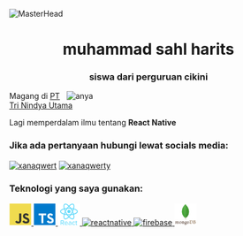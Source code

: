 ![MasterHead](https://i.pinimg.com/originals/a2/4c/b5/a24cb568fa40046f8562dbc45cea8506.gif)
<h1 align="center">muhammad sahl harits</h1>
<h3 align="center">siswa dari perguruan cikini</h3>
<img align="right" alt="anya" width="400" src="https://i.pinimg.com/originals/52/a0/94/52a0949db5a90b7da4f9bddcf66b2a0c.gif"

Magang di [PT Tri Nindya Utama](https://www.banggasolution.com/)

Lagi memperdalam ilmu tentang **React Native**

<h3 align="left">Jika ada pertanyaan hubungi lewat socials media:</h3>
<p align="left">
<a href="https://twitter.com/xanaqwert" target="blank"><img align="center" src="https://raw.githubusercontent.com/rahuldkjain/github-profile-readme-generator/master/src/images/icons/Social/twitter.svg" alt="xanaqwert" height="30" width="40" /></a>
<a href="https://instagram.com/xanaqwerty" target="blank"><img align="center" src="https://raw.githubusercontent.com/rahuldkjain/github-profile-readme-generator/master/src/images/icons/Social/instagram.svg" alt="xanaqwerty" height="30" width="40" /></a>
</p>

<h3 align="left">Teknologi yang saya gunakan:</h3>
<a href="https://developer.mozilla.org/en-US/docs/Web/JavaScript" target="_blank" rel="noreferrer"> <img src="https://raw.githubusercontent.com/devicons/devicon/master/icons/javascript/javascript-original.svg" alt="javascript" width="40" height="40"/> </a>
<a href="https://www.typescriptlang.org/" target="_blank" rel="noreferrer"> <img src="https://raw.githubusercontent.com/devicons/devicon/master/icons/typescript/typescript-original.svg" alt="typescript" width="40" height="40"/> </a> 
<a href="https://reactjs.org/" target="_blank" rel="noreferrer"> <img src="https://raw.githubusercontent.com/devicons/devicon/master/icons/react/react-original-wordmark.svg" alt="react" width="40" height="40"/> </a>
<a href="https://reactnative.dev/" target="_blank" rel="noreferrer"> <img src="https://reactnative.dev/img/header_logo.svg" alt="reactnative" width="40" height="40"/> </a> 
<a href="https://firebase.google.com/" target="_blank" rel="noreferrer"> <img src="https://www.vectorlogo.zone/logos/firebase/firebase-icon.svg" alt="firebase" width="40" height="40"/> </a>
<a href="https://www.mongodb.com/" target="_blank" rel="noreferrer"> <img src="https://raw.githubusercontent.com/devicons/devicon/master/icons/mongodb/mongodb-original-wordmark.svg" alt="mongodb" width="40" height="40"/> </a>   
<p align="left">   </p>
